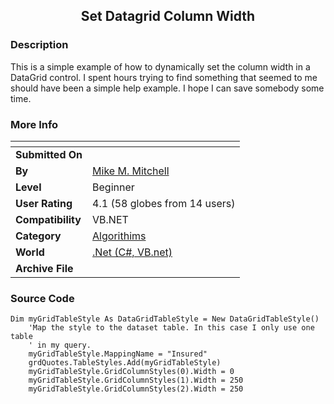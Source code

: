﻿<div align="center">

## Set Datagrid Column Width


</div>

### Description

This is a simple example of how to dynamically set the column width in a DataGrid control. I spent hours trying to find something that seemed to me should have been a simple help example. I hope I can save somebody some time.
 
### More Info
 


<span>             |<span>
---                |---
**Submitted On**   |
**By**             |[Mike M\. Mitchell](https://github.com/Planet-Source-Code/PSCIndex/blob/master/ByAuthor/mike-m-mitchell.md)
**Level**          |Beginner
**User Rating**    |4.1 (58 globes from 14 users)
**Compatibility**  |VB\.NET
**Category**       |[Algorithims](https://github.com/Planet-Source-Code/PSCIndex/blob/master/ByCategory/algorithims__10-29.md)
**World**          |[\.Net \(C\#, VB\.net\)](https://github.com/Planet-Source-Code/PSCIndex/blob/master/ByWorld/net-c-vb-net.md)
**Archive File**   |[](https://github.com/Planet-Source-Code/mike-m-mitchell-set-datagrid-column-width__10-534/archive/master.zip)





### Source Code

```
Dim myGridTableStyle As DataGridTableStyle = New DataGridTableStyle()
    'Map the style to the dataset table. In this case I only use one table
    ' in my query.
    myGridTableStyle.MappingName = "Insured"
    grdQuotes.TableStyles.Add(myGridTableStyle)
    myGridTableStyle.GridColumnStyles(0).Width = 0
    myGridTableStyle.GridColumnStyles(1).Width = 250
    myGridTableStyle.GridColumnStyles(2).Width = 250
```

